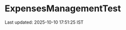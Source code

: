 # ExpensesManagementTest





































































































































































































































































Last updated: 2025-10-10 17:51:25 IST
